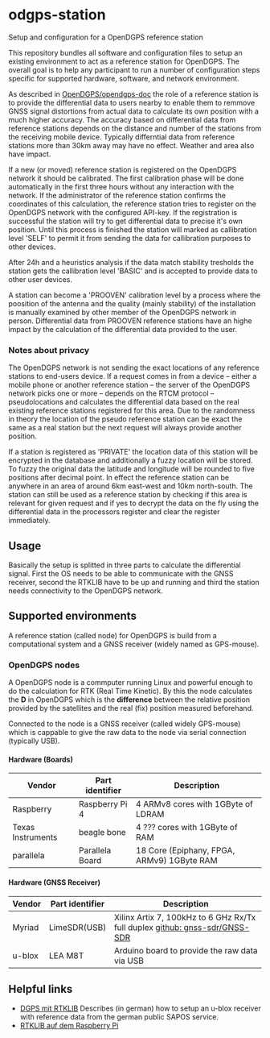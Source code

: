 # odgps-station
Setup and configuration for a OpenDGPS reference station

This repository bundles all software and configuration files to setup an existing environment to act as a reference station for OpenDGPS. The overall goal is to help any participant to run a number of configuration steps specific for supported hardware, software, and network environment.

As described in [OpenDGPS/opendgps-doc](/opendgps/opendgps-doc) the role of a reference station is to provide the differential data to users nearby to enable them to remmove GNSS signal distortions from actual data to calculate its own position with a much higher accuracy. The accuracy based on differential data from reference stations depends on the distance and number of the stations from the receiving mobile device. Typically differntial data from reference stations more than 30km away may have no effect. Weather and area also have impact.

If a new (or moved) reference station is registered on the OpenDGPS network it should be calibrated. The first calibration phase will be done automatically in the first three hours without any interaction with the network. If the administrator of the reference station confirms the coordinates of this calculation, the reference station tries to register on the OpenDGPS network with the configured API-key. If the registration is successful the station will try to get differential data to precise it's own position. Until this process is finished the station will marked as callibration level 'SELF' to permit it from sending the data for callibration purposes to other devices. 

After 24h and a heuristics analysis if the data match stability tresholds the station gets the callibration level 'BASIC' and is accepted to provide data to other user devices. 

A station can become a 'PROOVEN' calibration level by a process where the poosition of the antenna and the quality (mainly stability) of the installation is manually examined by other member of the OpenDGPS network in person. Differential data from PROOVEN reference stations have an highe impact by the calculation of the differential data provided to the user.

### Notes about privacy

The OpenDGPS network is not sending the exact locations of any reference stations to end-users device. If a request comes in from a device – either a mobile phone or another reference station – the server of the OpenDGPS network picks one or more – depends on the RTCM protocol – pseudolocations and calculates the differential data based on the real existing reference stations registered for this area. Due to the randomness in theory the location of the pseudo reference station can be exact the same as a real station but the next request will always provide another position.

If a station is registered as 'PRIVATE' the location data of this station will be encrypted in the database and additionally a fuzzy location will be stored. To fuzzy the original data the latitude and longitude will be rounded to five positions after decimal point. In effect the reference station can be anywhere in an area of around 6km east-west and 10km north-south. The station can still be used as a reference station by checking if this area is relevant for given request and if yes to decrypt the data on the fly using the differential data in the processors register and clear the register immediately.    

## Usage

Basically the setup is splitted in three parts to calculate the differential signal. First the OS needs to be able to communicate with the GNSS receiver, second the RTKLIB have to be up and running and third the station needs connectivity to the OpenDGPS network. 

## Supported environments

A reference station (called node) for OpenDGPS is build from a computational system and a GNSS receiver (widely named as GPS-mouse).

### OpenDGPS nodes

A OpenDGPS node is a commputer running Linux and powerful enough to do the calculation for RTK (Real Time Kinetic). By this the node calculates the __D__ in OpenDGPS which is the __difference__ between the relative position provided by the satellites and the real (fix) position measured beforehand.

Connected to the node is a GNSS receiver (called widely GPS-mouse) which is cappable to give the raw data to the node via serial connection (typically USB).

#### Hardware (Boards)

|Vendor |Part identifier |Description |
--- | --- | --- |
| Raspberry | Raspberry Pi 4 | 4 ARMv8 cores with 1GByte of LDRAM |
| Texas Instruments | beagle bone | 4 ??? cores with 1GByte of RAM |
| parallela | Parallela Board | 18 Core (Epiphany, FPGA, ARMv9) 1GByte RAM  

#### Hardware (GNSS Receiver)

|Vendor |Part identifier |Description 
--- | --- | ---
Myriad | LimeSDR(USB) | Xilinx Artix 7, 100kHz to 6 GHz Rx/Tx full duplex [github: gnss-sdr/GNSS-SDR](https://github.com/gnss-sdr/gnss-sdr)
u-blox | LEA M8T | Arduino board to provide the raw data via USB

## Helpful links

- [DGPS mit RTKLIB](http://www.archeotech.de/DGPS-mit-RTKLIB/) Describes (in german) how to setup an u-blox receiver with reference data from the german public SAPOS service.
- [RTKLIB auf dem Raspberry Pi](http://www.archeotech.de/rtklib-auf-raspberrypi/)
